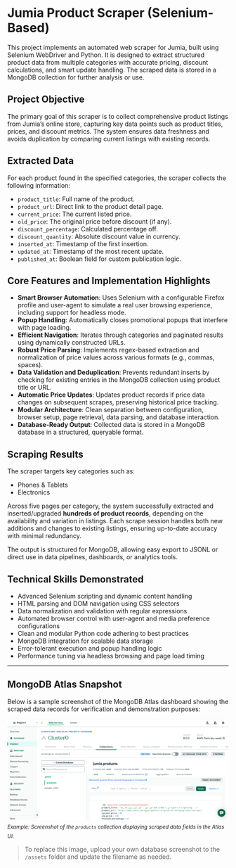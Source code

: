 # Jumia Product Scraper (Selenium-Based)

This project implements an automated web scraper for Jumia, built using Selenium WebDriver and Python. It is designed to extract structured product data from multiple categories with accurate pricing, discount calculations, and smart update handling. The scraped data is stored in a MongoDB collection for further analysis or use.

## Project Objective

The primary goal of this scraper is to collect comprehensive product listings from Jumia’s online store, capturing key data points such as product titles, prices, and discount metrics. The system ensures data freshness and avoids duplication by comparing current listings with existing records.

## Extracted Data

For each product found in the specified categories, the scraper collects the following information:

- `product_title`: Full name of the product.
- `product_url`: Direct link to the product detail page.
- `current_price`: The current listed price.
- `old_price`: The original price before discount (if any).
- `discount_percentage`: Calculated percentage off.
- `discount_quantity`: Absolute discount value in currency.
- `inserted_at`: Timestamp of the first insertion.
- `updated_at`: Timestamp of the most recent update.
- `published_at`: Boolean field for custom publication logic.

## Core Features and Implementation Highlights

- **Smart Browser Automation**: Uses Selenium with a configurable Firefox profile and user-agent to simulate a real user browsing experience, including support for headless mode.
- **Popup Handling**: Automatically closes promotional popups that interfere with page loading.
- **Efficient Navigation**: Iterates through categories and paginated results using dynamically constructed URLs.
- **Robust Price Parsing**: Implements regex-based extraction and normalization of price values across various formats (e.g., commas, spaces).
- **Data Validation and Deduplication**: Prevents redundant inserts by checking for existing entries in the MongoDB collection using product title or URL.
- **Automatic Price Updates**: Updates product records if price data changes on subsequent scrapes, preserving historical price tracking.
- **Modular Architecture**: Clean separation between configuration, browser setup, page retrieval, data parsing, and database interaction.
- **Database-Ready Output**: Collected data is stored in a MongoDB database in a structured, queryable format.

## Scraping Results

The scraper targets key categories such as:

- Phones & Tablets
- Electronics

Across five pages per category, the system successfully extracted and inserted/upgraded **hundreds of product records**, depending on the availability and variation in listings. Each scrape session handles both new additions and changes to existing listings, ensuring up-to-date accuracy with minimal redundancy.

The output is structured for MongoDB, allowing easy export to JSONL or direct use in data pipelines, dashboards, or analytics tools.

## Technical Skills Demonstrated

- Advanced Selenium scripting and dynamic content handling  
- HTML parsing and DOM navigation using CSS selectors  
- Data normalization and validation with regular expressions  
- Automated browser control with user-agent and media preference configurations  
- Clean and modular Python code adhering to best practices  
- MongoDB integration for scalable data storage  
- Error-tolerant execution and popup handling logic  
- Performance tuning via headless browsing and page load timing

---

## MongoDB Atlas Snapshot

Below is a sample screenshot of the MongoDB Atlas dashboard showing the scraped data records for verification and demonstration purposes:

![MongoDB Atlas Overview](./assets/mongo.png)
<sub>_Example: Screenshot of the `products` collection displaying scraped data fields in the Atlas UI._</sub>

> To replace this image, upload your own database screenshot to the `/assets` folder and update the filename as needed.
